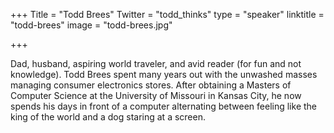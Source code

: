 +++
Title = "Todd Brees"
Twitter = "todd_thinks"
type = "speaker"
linktitle = "todd-brees"
image = "todd-brees.jpg"

+++

Dad, husband, aspiring world traveler, and avid reader (for fun and not knowledge). Todd Brees spent many years out with the unwashed masses managing consumer electronics stores. After obtaining a Masters of Computer Science at the University of Missouri in Kansas City, he now spends his days in front of a computer alternating between feeling like the king of the world and a dog staring at a screen.
